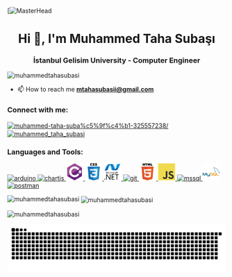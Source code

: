 [![MasterHead](https://www.techsoft.com.tr/foto/tur/orta/temiz-kod-yazma-pratikleri-41801.jpg)
<h1 align="center">Hi 👋, I'm Muhammed Taha Subaşı</h1>
<h3 align="center">İstanbul Gelisim University - Computer Engineer</h3>

<p align="left"> <img src="https://komarev.com/ghpvc/?username=muhammedtahasubasi&label=Profile%20views&color=0e75b6&style=flat" alt="muhammedtahasubasi" /> </p>

- 📫 How to reach me **mtahasubasii@gmail.com**

<h3 align="left">Connect with me:</h3>
<p align="left">
<a href="https://linkedin.com/in/muhammed-taha-suba%c5%9f%c4%b1-325557238/" target="blank"><img align="center" src="https://raw.githubusercontent.com/rahuldkjain/github-profile-readme-generator/master/src/images/icons/Social/linked-in-alt.svg" alt="muhammed-taha-suba%c5%9f%c4%b1-325557238/" height="30" width="40" /></a>
<a href="https://instagram.com/muhammed_taha_subasi" target="blank"><img align="center" src="https://raw.githubusercontent.com/rahuldkjain/github-profile-readme-generator/master/src/images/icons/Social/instagram.svg" alt="muhammed_taha_subasi" height="30" width="40" /></a>
</p>

<h3 align="left">Languages and Tools:</h3>
<p align="left"> <a href="https://www.arduino.cc/" target="_blank" rel="noreferrer"> <img src="https://cdn.worldvectorlogo.com/logos/arduino-1.svg" alt="arduino" width="40" height="40"/> </a> <a href="https://www.chartjs.org" target="_blank" rel="noreferrer"> <img src="https://www.chartjs.org/media/logo-title.svg" alt="chartjs" width="40" height="40"/> </a> <a href="https://www.w3schools.com/cs/" target="_blank" rel="noreferrer"> <img src="https://raw.githubusercontent.com/devicons/devicon/master/icons/csharp/csharp-original.svg" alt="csharp" width="40" height="40"/> </a> <a href="https://www.w3schools.com/css/" target="_blank" rel="noreferrer"> <img src="https://raw.githubusercontent.com/devicons/devicon/master/icons/css3/css3-original-wordmark.svg" alt="css3" width="40" height="40"/> </a> <a href="https://dotnet.microsoft.com/" target="_blank" rel="noreferrer"> <img src="https://raw.githubusercontent.com/devicons/devicon/master/icons/dot-net/dot-net-original-wordmark.svg" alt="dotnet" width="40" height="40"/> </a> <a href="https://git-scm.com/" target="_blank" rel="noreferrer"> <img src="https://www.vectorlogo.zone/logos/git-scm/git-scm-icon.svg" alt="git" width="40" height="40"/> </a> <a href="https://www.w3.org/html/" target="_blank" rel="noreferrer"> <img src="https://raw.githubusercontent.com/devicons/devicon/master/icons/html5/html5-original-wordmark.svg" alt="html5" width="40" height="40"/> </a> <a href="https://developer.mozilla.org/en-US/docs/Web/JavaScript" target="_blank" rel="noreferrer"> <img src="https://raw.githubusercontent.com/devicons/devicon/master/icons/javascript/javascript-original.svg" alt="javascript" width="40" height="40"/> </a> <a href="https://www.microsoft.com/en-us/sql-server" target="_blank" rel="noreferrer"> <img src="https://www.svgrepo.com/show/303229/microsoft-sql-server-logo.svg" alt="mssql" width="40" height="40"/> </a> <a href="https://www.mysql.com/" target="_blank" rel="noreferrer"> <img src="https://raw.githubusercontent.com/devicons/devicon/master/icons/mysql/mysql-original-wordmark.svg" alt="mysql" width="40" height="40"/> </a> <a href="https://postman.com" target="_blank" rel="noreferrer"> <img src="https://www.vectorlogo.zone/logos/getpostman/getpostman-icon.svg" alt="postman" width="40" height="40"/> </a> </p>

<p><img align="left" src="https://github-readme-stats.vercel.app/api/top-langs?username=muhammedtahasubasi&show_icons=true&locale=en&layout=compact" alt="muhammedtahasubasi" /></p>

<p>&nbsp;<img align="center" src="https://github-readme-stats.vercel.app/api?username=muhammedtahasubasi&show_icons=true&locale=en" alt="muhammedtahasubasi" /></p>

<p><img align="center" src="https://github-readme-streak-stats.herokuapp.com/?user=muhammedtahasubasi&" alt="muhammedtahasubasi" /></p>

![Snake animation](https://github.com/MuhammedTahaSubasi/MuhammedTahaSubasi/blob/output/github-contribution-grid-snake-dark.svg)
